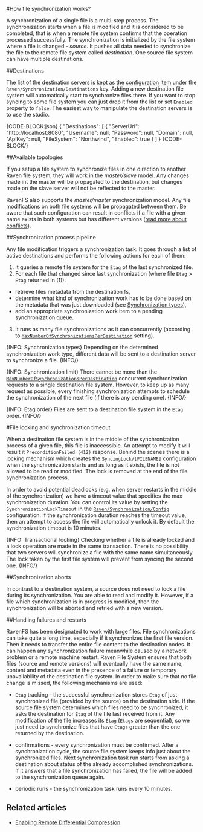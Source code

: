 #How file synchronization works?

A synchronization of a single file is a multi-step process. The synchronization starts when a file is modified and it is considered to be completed, that is when a remote file system confirms that the operation processed successfully. The synchronization is initialized by the file system where a file is changed - *source*. 
It pushes all data needed to synchronize the file to the remote file system called *destination*. One source file system can have multiple destinations. 

##Destinations

The list of the destination servers is kept as [the configuration item](../configurations) under the `Raven/Synchronization/Destinations` key. Adding a new destination file system
will automatically start to synchronize files there. If you want to stop syncing to some file system you can just drop it from the list or set `Enabled`
property to `false`. The easiest way to manipulate the destination servers is to use the studio.

{CODE-BLOCK:json}
{
    "Destinations": 
		[
			{
				"ServerUrl": "http://localhost:8080",
				"Username": null,
				"Password": null,
				"Domain": null,
				"ApiKey": null,
				"FileSystem": "Northwind",
				"Enabled": true
			}
		]
}
{CODE-BLOCK/}

##Available topologies

If you setup a file system to synchronize files in one direction to another Raven file system, they will work in the *master/slave* model.
Any changes made int the master will be propagated to the destination, but changes made on the slave server will not be reflected to the master.

RavenFS also supports the *master/master* synchronization model. Any file modifications on both file systems will be propagated between them.
Be aware that such configuration can result in conflicts if a file with a given name exists in both systems but has different versions ([read more about conflicts](./conflicts)).

##Synchronization process pipeline

Any file modification triggers a synchronization task. It goes through a list of active destinations and performs the following actions
for each of them:

1. It queries a remote file system for the `Etag` of the last synchronized file.
2. For each file that changed since last synchronization (where file `Etag` > `Etag` returned in (1)):
 * retrieve files metadata from the destination fs,
 * determine what kind of synchronization work has to be done based on the metadata that was just downloaded (see [Synchronization types](synchronization-types)),
 * add an appropriate synchronization work item to a pending synchronization queue.
3. It runs as many file synchronizations as it can concurrently (according to [`MaxNumberOfSynchronizationsPerDestination`](./configurations#ravensynchronizationconfig) setting).

{INFO: Synchronization types}
Depending on the determined synchronization work type, different data will be sent to a destination server to synchronize a file.
{INFO/}

{INFO: Synchronization limit}
There cannot be more than the [`MaxNumberOfSynchronizationsPerDestination`](./configurations#ravensynchronizationconfig) concurrent synchronization requests to a single
destination file system. However, to keep up as many request as possible, every finishing synchronization attempts to schedule the synchronization of the next file (if there is any pending one).
{INFO/}

{INFO: Etag order}
Files are sent to a destination file system in the `Etag` order.
{INFO/}

#File locking and synchronization timeout

When a destination file system is in the middle of the synchronization process of a given file, this file is inaccessible.
An attempt to modify it will result it  `PreconditionFailed (412)` response. Behind the scenes there is a locking mechanism which creates the
[`SyncingLock/[FILENAME]`](./configurations#syncinglockfilename) configuration when the synchronization starts and as long as it exists, 
the file is not allowed to be read or modified. The lock is removed at the end of the file synchronization process. 

In order to avoid potential deadlocks (e.g. when server restarts in the middle of the synchronization) we have a timeout value that specifies the max synchronization duration. You can control its value 
by setting the `SynchronizationLockTimeout` in the [`Raven/Synchronization/Config`](./configurations#ravensynchronizationconfig) configuration. If the synchronization duration reaches the timeout value, then an attempt to access the file
will automatically unlock it. By default the synchronization timeout is 10 minutes.

{INFO: Transactional locking}
Checking whether a file is already locked and a lock operation are made in the same transaction. There is no possibility that two servers
 will synchronize a file with the same name simultaneously. The lock taken by the first file system will prevent from syncing the second one.
{INFO/}

##Synchronization aborts

In contrast to a destination system, a source does not need to lock a file during its synchronization. You are able to read and modify it. 
However, if a file which synchronization is in progress is modified, then the synchronization will be aborted and retried with a new version.

##Handling failures and restarts

RavenFS has been designated to work with large files. File synchronizations can take quite a long time, especially if it synchronizes the first file version. 
Then it needs to transfer the entire file content to the destination nodes. It can happen any synchronization failure meanwhile caused by a network 
problem or a remote machine restart. Raven File System ensures that both files (source and remote versions) will eventually have the same name, content and metadata
even in the presence of a failure or temporary unavailability of the destination file system. In order to make sure that no file change is missed, the following mechanisms are used:

* `Etag` tracking - the successful synchronization stores `Etag` of just synchronized file (provided by the source) on the destination side.
If the source file system determines which files need to be synchronized, it asks the destination for `Etag` of the file last received from it.
Any modification of the file increases its `Etag` (`Etags` are sequential), so we just need to synchronize files that have `Etags` greater than the one returned by
the destination.

* confirmations - every synchronization must be confirmed. After a synchronization cycle, the source file system keeps info just about the synchronized files.
Next synchronization task run starts from asking a destination about status of the already accomplished synchronizations. If it answers that a file synchronization
has failed, the file will be added to the synchronization queue again.

* periodic runs - the synchronization task runs every 10 minutes.

## Related articles

- [Enabling Remote Differential Compression](../server/enabling-rdc)

